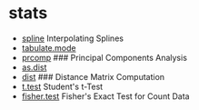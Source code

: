 # stats



+ [spline](stats/spline.1) Interpolating Splines
+ [tabulate.mode](stats/tabulate.mode.1) 
+ [prcomp](stats/prcomp.1) ### Principal Components Analysis
+ [as.dist](stats/as.dist.1) 
+ [dist](stats/dist.1) ### Distance Matrix Computation
+ [t.test](stats/t.test.1) Student's t-Test
+ [fisher.test](stats/fisher.test.1) Fisher's Exact Test for Count Data
